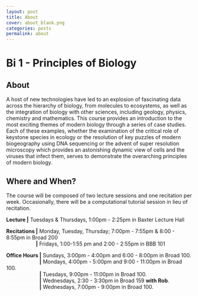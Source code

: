 ```yaml
---
layout: post
title: About
cover: about_blank.png
categories: posts
permalink: about
---
```

# Bi 1 - Principles of Biology

## About
A host of new technologies have led to an explosion of fascinating data across
the hierarchy of biology, from molecules to ecosystems, as well as the
integration of biology with other sciences, including geology, physics,
chemistry and mathematics. This course provides an introduction to the most
exciting themes of modern biology through a series of case studies. Each of
these examples, whether the examination of the critical role of keystone
species in ecology or the resolution of key puzzles of modern biogeography
using DNA sequencing or the advent of super resolution microscopy which
provides an astonishing dynamic view of cells and the viruses that infect them,
serves to demonstrate the overarching principles of modern biology.


## Where and When?
The course will be composed of two lecture sessions and one recitation per
week. Occasionally, there will be a computational tutorial session in lieu of
recitation.

**Lecture \|** Tuesdays & Thursdays, 1:00pm - 2:25pm in Baxter Lecture Hall

**Recitations \|** Monday, Tuesday, Thursday; 7:00pm - 7:55pm & 8:00 - 8:55pm in Broad 200<br/>
**<span style="color: #fafbfc;">Recitations</span> \|** Fridays, 1:00-1:55 pm and 2:00 - 2:55pm in BBB 101

**Office Hours \|** Sundays, 3:00pm - 4:00pm and 6:00 - 8:00pm  in Broad 100.<br />
**<span style="color: #fafbfc;">Office Hours</span> \|** Mondays, 4:00pm - 5:00pm and 9:00 - 11:00pm  in Broad 100.<br />
**<span style="color: #fafbfc;">Office Hours</span> \|** Tuesdays, 9:00pm - 11:00pm in Broad 100.<br />
**<span style="color: #fafbfc;">Office Hours</span> \|** Wednesdays, 2:30 - 3:30pm in Broad 159 **with Rob**.<br />
**<span style="color: #fafbfc;">Office Hours</span> \|** Wednesdays, 7:00pm - 9:00pm in Broad 100.<br />
